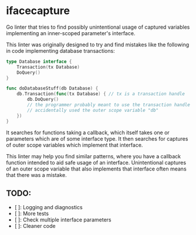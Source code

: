 # ifacecapture

Go linter that tries to find possibly unintentional usage of captured variables
implementing an inner-scoped parameter's interface.

This linter was originally designed to try and find mistakes like the following
in code implementing database transactions:

```go
type Database interface {
    Transaction(tx Database)
    DoQuery()
}

func doDatabaseStuff(db Database) {
    db.Transaction(func(tx Database) { // tx is a transaction handle
        db.DoQuery() 
        // the programmer probably meant to use the transaction handle "tx", but
        // accidentally used the outer scope variable "db"
    })
}
```

It searches for functions taking a callback, which itself takes one or 
parameters which are of some interface type. It then searches for captures of
outer scope variables which implement that interface.

This linter may help you find similar patterns, where you have a callback
function intended to aid safe usage of an interface. Unintentional captures 
of an outer scope variable that also implements that interface often means
that there was a mistake.

## TODO:

- [ ]: Logging and diagnostics
- [ ]: More tests
- [ ]: Check multiple interface parameters
- [ ]: Cleaner code